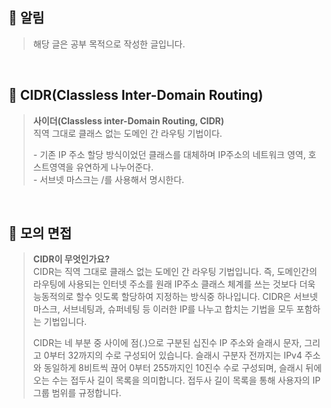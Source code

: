 ## **📌 알림**

>   
> 해당 글은 공부 목적으로 작성한 글입니다.

<br>

## **📌 CIDR(Classless Inter-Domain Routing)**   
> **사이더(Classless inter-Domain Routing, CIDR)**  
> 직역 그대로 클래스 없는 도메인 간 라우팅 기법이다.  
>   
> \- 기존 IP 주소 할당 방식이었던 클래스를 대체하며 IP주소의 네트워크 영역, 호스트영역을 유연하게 나누어준다.  
> \- 서브넷 마스크는 /를 사용해서 명시한다.

<br>

## **📌 모의 면접**
> **CIDR이 무엇인가요?**  
> CIDR는 직역 그대로 클래스 없는 도메인 간 라우팅 기법입니다. 즉, 도메인간의 라우팅에 사용되는 인터넷 주소를 원래 IP주소 클래스 체계를 쓰는 것보다 더욱 능동적의로 할수 잇도록 할당하여 지정하는 방식중 하나입니다. CIDR은 서브넷 마스크, 서브네팅과, 슈퍼네팅 등 이러한 IP를 나누고 합치는 기법을 모두 포함하는 기법입니다.  
>   
> CIDR는 네 부분 중 사이에 점(.)으로 구분된 십진수 IP 주소와 슬래시 문자, 그리고 0부터 32까지의 수로 구성되어 있습니다. 슬래시 구분자 전까지는 IPv4 주소와 동일하게 8비트씩 끊어 0부터 255까지인 10진수 수로 구성되며, 슬래시 뒤에 오는 수는 접두사 길이 목록을 의미합니다. 접두사 길이 목록을 통해 사용자의 IP 그룹 범위를 규정합니다.
